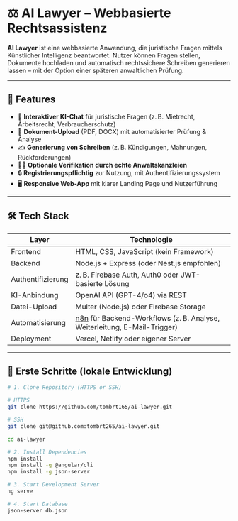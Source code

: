 # ⚖️ AI Lawyer – Webbasierte Rechtsassistenz

**AI Lawyer** ist eine webbasierte Anwendung, die juristische Fragen mittels Künstlicher Intelligenz beantwortet. Nutzer können Fragen stellen, Dokumente hochladen und automatisch rechtssichere Schreiben generieren lassen – mit der Option einer späteren anwaltlichen Prüfung.

---

## 🚀 Features

- 💬 **Interaktiver KI-Chat** für juristische Fragen (z. B. Mietrecht, Arbeitsrecht, Verbraucherschutz)
- 📄 **Dokument-Upload** (PDF, DOCX) mit automatisierter Prüfung & Analyse
- ✍️ **Generierung von Schreiben** (z. B. Kündigungen, Mahnungen, Rückforderungen)
- 👩‍⚖️ **Optionale Verifikation durch echte Anwaltskanzleien**
- 🔒 **Registrierungspflichtig** zur Nutzung, mit Authentifizierungssystem
- 🖥️ **Responsive Web-App** mit klarer Landing Page und Nutzerführung

---

## 🛠️ Tech Stack

| Layer             | Technologie                                                                                |
| ----------------- | ------------------------------------------------------------------------------------------ |
| Frontend          | HTML, CSS, JavaScript (kein Framework)                                                     |
| Backend           | Node.js + Express (oder Nest.js empfohlen)                                                 |
| Authentifizierung | z. B. Firebase Auth, Auth0 oder JWT-basierte Lösung                                        |
| KI-Anbindung      | OpenAI API (GPT-4/o4) via REST                                                             |
| Datei-Upload      | Multer (Node.js) oder Firebase Storage                                                     |
| Automatisierung   | [n8n](https://n8n.io) für Backend-Workflows (z. B. Analyse, Weiterleitung, E-Mail-Trigger) |
| Deployment        | Vercel, Netlify oder eigener Server                                                        |

---

## 🧪 Erste Schritte (lokale Entwicklung)

```bash
# 1. Clone Repository (HTTPS or SSH)

# HTTPS
git clone https://github.com/tombrt165/ai-lawyer.git

# SSH
git clone git@github.com:tombrt265/ai-lawyer.git

cd ai-lawyer

# 2. Install Dependencies
npm install
npm install -g @angular/cli
npm install -g json-server

# 3. Start Development Server
ng serve

# 4. Start Database
json-server db.json
```
